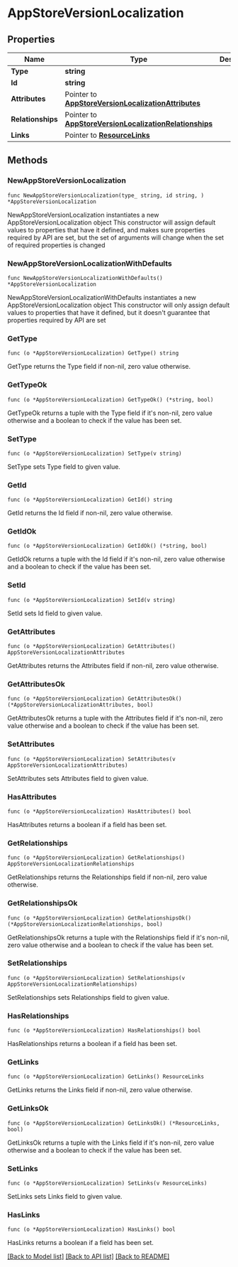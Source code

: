 # AppStoreVersionLocalization

## Properties

Name | Type | Description | Notes
------------ | ------------- | ------------- | -------------
**Type** | **string** |  | 
**Id** | **string** |  | 
**Attributes** | Pointer to [**AppStoreVersionLocalizationAttributes**](AppStoreVersionLocalizationAttributes.md) |  | [optional] 
**Relationships** | Pointer to [**AppStoreVersionLocalizationRelationships**](AppStoreVersionLocalizationRelationships.md) |  | [optional] 
**Links** | Pointer to [**ResourceLinks**](ResourceLinks.md) |  | [optional] 

## Methods

### NewAppStoreVersionLocalization

`func NewAppStoreVersionLocalization(type_ string, id string, ) *AppStoreVersionLocalization`

NewAppStoreVersionLocalization instantiates a new AppStoreVersionLocalization object
This constructor will assign default values to properties that have it defined,
and makes sure properties required by API are set, but the set of arguments
will change when the set of required properties is changed

### NewAppStoreVersionLocalizationWithDefaults

`func NewAppStoreVersionLocalizationWithDefaults() *AppStoreVersionLocalization`

NewAppStoreVersionLocalizationWithDefaults instantiates a new AppStoreVersionLocalization object
This constructor will only assign default values to properties that have it defined,
but it doesn't guarantee that properties required by API are set

### GetType

`func (o *AppStoreVersionLocalization) GetType() string`

GetType returns the Type field if non-nil, zero value otherwise.

### GetTypeOk

`func (o *AppStoreVersionLocalization) GetTypeOk() (*string, bool)`

GetTypeOk returns a tuple with the Type field if it's non-nil, zero value otherwise
and a boolean to check if the value has been set.

### SetType

`func (o *AppStoreVersionLocalization) SetType(v string)`

SetType sets Type field to given value.


### GetId

`func (o *AppStoreVersionLocalization) GetId() string`

GetId returns the Id field if non-nil, zero value otherwise.

### GetIdOk

`func (o *AppStoreVersionLocalization) GetIdOk() (*string, bool)`

GetIdOk returns a tuple with the Id field if it's non-nil, zero value otherwise
and a boolean to check if the value has been set.

### SetId

`func (o *AppStoreVersionLocalization) SetId(v string)`

SetId sets Id field to given value.


### GetAttributes

`func (o *AppStoreVersionLocalization) GetAttributes() AppStoreVersionLocalizationAttributes`

GetAttributes returns the Attributes field if non-nil, zero value otherwise.

### GetAttributesOk

`func (o *AppStoreVersionLocalization) GetAttributesOk() (*AppStoreVersionLocalizationAttributes, bool)`

GetAttributesOk returns a tuple with the Attributes field if it's non-nil, zero value otherwise
and a boolean to check if the value has been set.

### SetAttributes

`func (o *AppStoreVersionLocalization) SetAttributes(v AppStoreVersionLocalizationAttributes)`

SetAttributes sets Attributes field to given value.

### HasAttributes

`func (o *AppStoreVersionLocalization) HasAttributes() bool`

HasAttributes returns a boolean if a field has been set.

### GetRelationships

`func (o *AppStoreVersionLocalization) GetRelationships() AppStoreVersionLocalizationRelationships`

GetRelationships returns the Relationships field if non-nil, zero value otherwise.

### GetRelationshipsOk

`func (o *AppStoreVersionLocalization) GetRelationshipsOk() (*AppStoreVersionLocalizationRelationships, bool)`

GetRelationshipsOk returns a tuple with the Relationships field if it's non-nil, zero value otherwise
and a boolean to check if the value has been set.

### SetRelationships

`func (o *AppStoreVersionLocalization) SetRelationships(v AppStoreVersionLocalizationRelationships)`

SetRelationships sets Relationships field to given value.

### HasRelationships

`func (o *AppStoreVersionLocalization) HasRelationships() bool`

HasRelationships returns a boolean if a field has been set.

### GetLinks

`func (o *AppStoreVersionLocalization) GetLinks() ResourceLinks`

GetLinks returns the Links field if non-nil, zero value otherwise.

### GetLinksOk

`func (o *AppStoreVersionLocalization) GetLinksOk() (*ResourceLinks, bool)`

GetLinksOk returns a tuple with the Links field if it's non-nil, zero value otherwise
and a boolean to check if the value has been set.

### SetLinks

`func (o *AppStoreVersionLocalization) SetLinks(v ResourceLinks)`

SetLinks sets Links field to given value.

### HasLinks

`func (o *AppStoreVersionLocalization) HasLinks() bool`

HasLinks returns a boolean if a field has been set.


[[Back to Model list]](../README.md#documentation-for-models) [[Back to API list]](../README.md#documentation-for-api-endpoints) [[Back to README]](../README.md)


